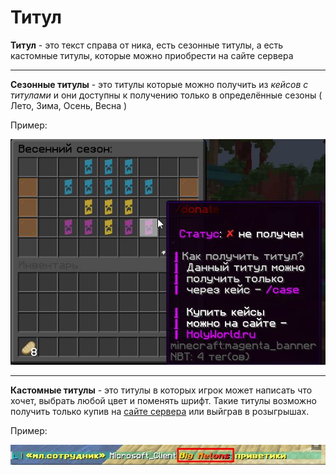 # Титул

**Титул** - это текст справа от ника, есть сезонные титулы, а есть кастомные титулы, которые можно приобрести на сайте сервера

---

**Сезонные титулы** - это титулы которые можно получить из _кейсов с титулами_ и они доступны к получению только в определённые сезоны ( Лето, Зима, Осень, Весна )

Пример:

![Список титулов](./assets/123.jpg)

---

**Кастомные титулы** - это титулы в которых игрок может написать что хочет, выбрать любой цвет и поменять шрифт. Такие титулы возможно получить только купив на [сайте сервера](https://holyworld.ru/payment/lite/3200) или выйграв в розыгрышах.

Пример:

![Титул](./assets/1222.jpg)
